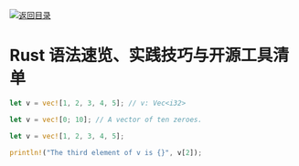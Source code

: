 [![返回目录](https://parg.co/UCb)](https://parg.co/UCH) 
 
 
# Rust 语法速览、实践技巧与开源工具清单

```rs
let v = vec![1, 2, 3, 4, 5]; // v: Vec<i32>

let v = vec![0; 10]; // A vector of ten zeroes.

let v = vec![1, 2, 3, 4, 5];

println!("The third element of v is {}", v[2]);
```
